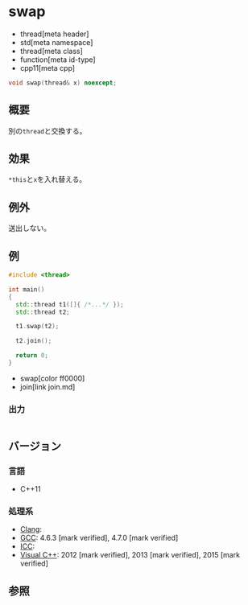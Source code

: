 # swap
* thread[meta header]
* std[meta namespace]
* thread[meta class]
* function[meta id-type]
* cpp11[meta cpp]

```cpp
void swap(thread& x) noexcept;
```

## 概要
別の`thread`と交換する。


## 効果
`*this`と`x`を入れ替える。


## 例外
送出しない。


## 例
```cpp example
#include <thread>

int main()
{
  std::thread t1([]{ /*...*/ });
  std::thread t2;

  t1.swap(t2);

  t2.join();

  return 0;
}
```
* swap[color ff0000]
* join[link join.md]

### 出力
```
```

## バージョン
### 言語
- C++11

### 処理系
- [Clang](/implementation.md#clang):
- [GCC](/implementation.md#gcc): 4.6.3 [mark verified], 4.7.0 [mark verified]
- [ICC](/implementation.md#icc):
- [Visual C++](/implementation.md#visual_cpp): 2012 [mark verified], 2013 [mark verified], 2015 [mark verified]


## 参照
